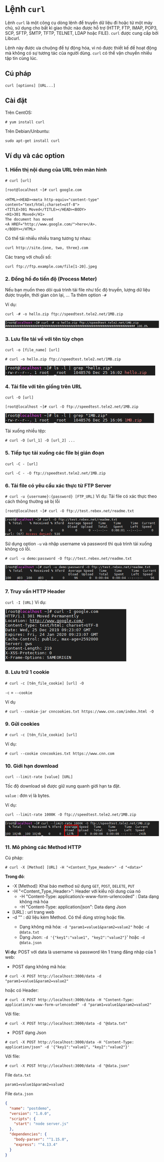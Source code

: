 # Lệnh `curl`

Lệnh `curl` là một công cụ dòng lệnh để truyền dữ liệu đi hoặc từ một máy chủ, sử dụng cho bất kì giao thức nào được hỗ trợ (HTTP, FTP, IMAP, POP3, SCP, SFTP, SMTP, TFTP, TELNET, LDAP hoặc FILE). `curl` được cung cấp bởi Libcurl.

Lệnh này được ưa chuộng để tự động hóa, vì nó được thiết kế để hoạt động mà không có sự tương tác của người dùng. `curl` có thể vận chuyển nhiều tập tin cùng lúc.

## Cú pháp
```
curl [options] [URL...]
```

## Cài đặt 
Trên CentOS:
```
# yum install curl
```

Trên Debian/Unbuntu:
```
sudo apt-get install curl
```

## Ví dụ và các option
### 1. Hiển thị nội dung của URL trên màn hình
`# curl [url]`
```
[root@localhost ~]# curl google.com

<HTML><HEAD><meta http-equiv="content-type" content="text/html;charset=utf-8">
<TITLE>301 Moved</TITLE></HEAD><BODY>
<H1>301 Moved</H1>
The document has moved
<A HREF="http://www.google.com/">here</A>.
</BODY></HTML>
```

Có thể tải nhiều nhiều trang tương tự nhau:
```
curl http://site.{one, two, three}.com
```

Các trang với chuỗi số:
```
curl ftp://ftp.example.com/file[1-20].jpeg
```

### 2. Đồng hồ đo tiến độ (Process Meter)
Nếu bạn muốn theo dõi quá trình tải file như tốc độ truyền, lượng dữ liệu được truyền, thời gian còn lại, ... Ta thêm option `-#`

Ví dụ:
```
curl -# -o hello.zip ftp://speedtest.tele2.net/1MB.zip
```
<img src = "..\images\Screenshot_4.png">

### 3. Lưu file tải về với tên tùy chọn
`curl -o [file_name] [url]`
```
# curl -o hello.zip ftp://speedtest.tele2.net/1MB.zip
```

<img src ="..\images\Screenshot_5.png">

### 4. Tải file với tên giống trên URL
`curl -O [url]`
```
[root@localhost ~]# curl -O ftp://speedtest.tele2.net/1MB.zip
```

<img src = "..\images\Screenshot_6.png">

Tải xuống nhiều tệp:
```
# curl -O [url_1] -O [url_2] ...
```

### 5. Tiếp tục tải xuống các file bị gián đoạn
`curl -C - [url]`
```
curl -C - -O ftp://speedtest.tele2.net/1MB.zip
```

### 6. Tải file có yêu cầu xác thực từ FTP Server
`# curl -u {username}:{password} [FTP_URL]`
Ví dụ: Tải file có xác thực theo cách thông thường sẽ bị lỗi
```
[root@localhost ~]# curl -O ftp://test.rebex.net/readme.txt
```
<img src = "..\images\Screenshot_7.png">

Sử dụng option `-u` và nhập username và password thì quá trình tải xuống không có lỗi.
```
# curl -u demo:password -O ftp://test.rebex.net/readme.txt
```
<img src ="..\images\Screenshot_8.png">

### 7. Truy vấn HTTP Header
`curl -I [URL]`
Ví dụ:

<img src="..\images\Screenshot_9.png">

### 8. Lưu trữ 1 cookie
`# curl -c [tên_file_cookie] [url] -O`

`-c` = `--cookie`

Ví dụ
```
# curl --cookie-jar cnncookies.txt https://www.cnn.com/index.html -O
```

### 9. Gửi cookies
`# curl -c [tên_file_cookie] [url]`

Ví dụ:
```
# curl --cookie cnncookies.txt https://www.cnn.com
```

### 10. Giới hạn download
`curl --limit-rate [value] [URL]`

Tốc độ download sẽ được giữ xung quanh giới hạn ta đặt.

`value` : đơn vị là bytes.

Ví dụ:
```
curl --limit-rate 1000K -O ftp://speedtest.tele2.net/1MB.zip
```

<img src = "..\images\Screenshot_10.png">

### 11. Mô phỏng các Method HTTP
Cú pháp:
```
# curl -X [Method] [URL] -H "<Content_Type_Header>" -d "<data>"
```

**Trong đó**: 
- -X [Method]: Khai báo method sử dụng `GET`, `POST`, `DELETE`, `PUT`
- -H "<Content_Type_Header>": Header với kiểu nội dung của nó
    - -H "Content-Type: application/x-www-form-urlencoded" : Data dạng không mã hóa
    - -H "Content-Type: application/json": Data dạng Json
- [URL] : url trang web
- -d "<data>" : dữ liệu kèm Method. Có thể dùng string hoặc file.
    - Dạng không mã hóa: `-d "param1=value1&param2=value2"` hoặc `-d @data.txt`
    - Dạng Json: `-d '{"key1":"value1", "key2":"value2"}`' hoặc `-d @data.json`

**Ví dụ**: POST với data là username và password lên 1 trang đăng nhập của 1 web:

- POST dạng không mã hóa:
```
# curl -X POST http://localhost:3000/data -d "param1=value1&param2=value2" 
```
hoặc có Header:
```
# curl -X POST http://localhost:3000/data -H "Content-Type: application/x-www-form-urlencoded" -d "param1=value1&param2=value2"  
```
Với file:
```
# curl -X POST http://localhost:3000/data -d "@data.txt" 
```

- POST dạng Json
```
# curl -X POST http://localhost:3000/data -H "Content-Type: application/json" -d '{"key1":"value1", "key2":"value2"}' 
```
Với file:
```
# curl -X POST http://localhost:3000/data -d "@data.json" 
```

File `data.txt`
```
param1=value1&param2=value2
```

File `data.json`
```json
{
  "name": "postdemo",
  "version": "1.0.0",
  "scripts": {
    "start": "node server.js"
  },
  "dependencies": {
    "body-parser": "^1.15.0",
    "express": "^4.13.4"
  }
}
```
